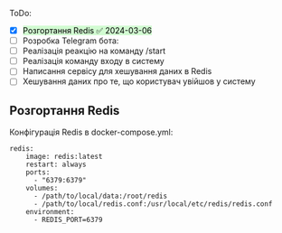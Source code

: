ToDo:
- [x] <mark style="background: #BBFABBA6;">Розгортання Redis ✅ 2024-03-06</mark>
- [ ] Розробка Telegram бота:
- [ ] Реалізація реакцію на команду /start 
- [ ] Реалізація команду входу в систему
- [ ] Написання сервісу для хешування даних в Redis
- [ ] Хешування даних про те, що користувач увійшов у систему

## Розгортання Redis
Конфігурація Redis в docker-compose.yml:
```docker-compose
redis:
    image: redis:latest
    restart: always
    ports:
      - "6379:6379"
    volumes:
      - /path/to/local/data:/root/redis
      - /path/to/local/redis.conf:/usr/local/etc/redis/redis.conf
    environment:
      - REDIS_PORT=6379
```

